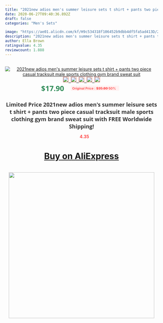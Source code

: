 ```yaml
---
title: "2021new adios men's summer leisure sets t shirt + pants two piece casual tracksuit male sports clothing gym brand sweat suit"
date: 2020-06-27T09:40:36.892Z
draft: false
categories: "Men's Sets"

image: "https://ae01.alicdn.com/kf/H9c534318f106452b9dbb4df5fa5ad413D/2021new-adios-men-s-summer-leisure-sets-t-shirt-pants-two-piece-casual-tracksuit-male-sports.jpg"
description: "2021new adios men's summer leisure sets t shirt + pants two piece casual tracksuit male sports clothing gym brand sweat suit"
author: Ella Brown
ratingvalue: 4.35
reviewcount: 1.888
---
```

<br>
<div style="text-align: center;">
<a href="https://s.click.aliexpress.com/e/_9H3XnR" target="_blank" rel="nofollow noopener noreferrer"><img alt="2021new adios men's summer leisure sets t shirt + pants two piece casual tracksuit male sports clothing gym brand sweat suit" class="magnifier-image" src="https://ae01.alicdn.com/kf/H9c534318f106452b9dbb4df5fa5ad413D/2021new-adios-men-s-summer-leisure-sets-t-shirt-pants-two-piece-casual-tracksuit-male-sports.jpg_640x640.jpg">
<br>
<img style="border:1px solid salmon" src="https://ae01.alicdn.com/kf/H9c534318f106452b9dbb4df5fa5ad413D/2021new-adios-men-s-summer-leisure-sets-t-shirt-pants-two-piece-casual-tracksuit-male-sports.jpg_120x120.jpg">&nbsp;&nbsp;<img style="border:1px solid salmon" src="https://ae01.alicdn.com/kf/H34346f1bd17b490980ef5e41f4a40f04m/2021new-adios-men-s-summer-leisure-sets-t-shirt-pants-two-piece-casual-tracksuit-male-sports.jpg_120x120.jpg">&nbsp;&nbsp;<img style="border:1px solid salmon" src="https://ae01.alicdn.com/kf/H7a8d90ab98c24375a21daf2f6fe12e493/2021new-adios-men-s-summer-leisure-sets-t-shirt-pants-two-piece-casual-tracksuit-male-sports.jpg_120x120.jpg">&nbsp;&nbsp;<img style="border:1px solid salmon" src="https://ae01.alicdn.com/kf/H9c7826f95e124cad8c7948fb66b808b06/2021new-adios-men-s-summer-leisure-sets-t-shirt-pants-two-piece-casual-tracksuit-male-sports.jpg_120x120.jpg">&nbsp;&nbsp;<img style="border:1px solid salmon" src="https://ae01.alicdn.com/kf/H85c7138543e345f2b52f7e29e442b836c/2021new-adios-men-s-summer-leisure-sets-t-shirt-pants-two-piece-casual-tracksuit-male-sports.jpg_120x120.jpg"></a></div><br0>
<div style="text-align: center;"><span style="background-color: white; border: 0px; box-sizing: border-box; color: seagreen; display: inline-block; font-family: &quot;open sans&quot; , &quot;arial&quot; , &quot;helvetica&quot; , sans-serif , &quot;heiti&quot;; font-size: 24px; font-stretch: inherit; font-weight: 700; line-height: inherit; margin: 0px 10px 0px 0px; padding: 0px; vertical-align: middle;">$17.90 </span>
<span style="background: rgb(255 , 241 , 241); border-radius: 3px; border: 0px; box-sizing: border-box; color: #ff4747; display: inline-block; font-family: inherit; font-size: 12px; font-stretch: inherit; font-style: inherit; font-variant: inherit; font-weight: 600; line-height: inherit; margin: 0px; padding: 2px 5px; transform: scale(0.9); vertical-align: middle;">Original Price : <b style="text-decoration: line-through;">$35.80 </b> 50%&nbsp;&nbsp;</span></div>
<h1 style="color: #333333; display: inline-block; font-family: &quot;open sans&quot; , &quot;arial&quot; , &quot;helvetica&quot; , sans-serif , &quot;heiti&quot;; font-size: 18px; font-stretch: inherit; font-weight: 700; text-align: center;">Limited Price 2021new adios men's summer leisure sets t shirt + pants two piece casual tracksuit male sports clothing gym brand sweat suit with FREE Worldwide Shipping!</h1>
<div style="color: #ff4747; text-align: center;">
<img src="https://4.bp.blogspot.com/-M0ZcTcb-5uY/XleCXlxnR4I/AAAAAAAAAEc/OrjgMkXV1oMQFaCRZj5HQwOCBcu3w1FegCPcBGAYYCw/s1600/star.png" style="height: 15px;">&nbsp;<b>4.35</b></div>
<div class="button_cont" align="center"><a class="buynow_a" href="https://s.click.aliexpress.com/e/_9H3XnR" target="_blank" rel="nofollow noopener noreferrer"><H1>Buy on AliExpress</H1></a></div><br>
<div class="separator" style="clear: both; text-align: center;">
<img src="https://lh3.googleusercontent.com/-pTy5HemUv9M/XlePHvY0dAI/AAAAAAAAAE4/0nX5iRUoIWY8eMW9Dpxeirr157OZliDIgCLcBGAsYHQ/s1600/badge.gif" width="480">
</div>
